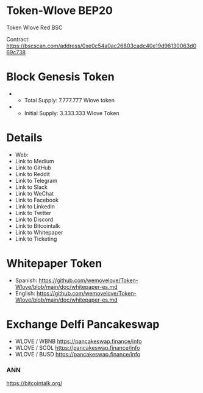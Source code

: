 # Token-Wlove BEP20
Token Wlove Red BSC

Contract: https://bscscan.com/address/0xe0c54a0ac26803cadc40e19d96130063d069c738

 Block Genesis Token 
==========================
* - Total Supply: 7.777.777 Wlove token
* - Initial Supply: 3.333.333 Wlove Token

Details
==========================
* Web:
* Link to Medium 
* Link to GitHub 
* Link to Reddit 
* Link to Telegram 
* Link to Slack 
* Link to WeChat 
* Link to Facebook 
* Link to Linkedin 
* Link to Twitter 
* Link to Discord 
* Link to Bitcointalk 
* Link to Whitepaper 
* Link to Ticketing 

Whitepaper Token
==========================
* Spanish: https://github.com/wemovelove/Token-Wlove/blob/main/doc/whitepaper-es.md
* English: https://github.com/wemovelove/Token-Wlove/blob/main/doc/whitepaper-es.md

Exchange Delfi Pancakeswap
=========================
* WLOVE / WBNB
https://pancakeswap.finance/info
* WLOVE / SCOL
https://pancakeswap.finance/info
* WLOVE / BUSD
https://pancakeswap.finance/info

### ANN
https://bitcointalk.org/
